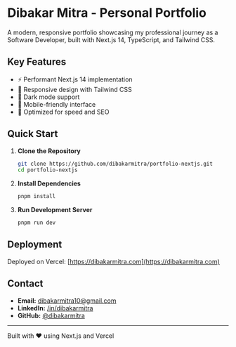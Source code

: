 # Dibakar Mitra - Personal Portfolio

A modern, responsive portfolio showcasing my professional journey as a Software Developer, built with Next.js 14, TypeScript, and Tailwind CSS.

## Key Features

- ⚡️ Performant Next.js 14 implementation
- 🎨 Responsive design with Tailwind CSS
- 🌙 Dark mode support
- 📱 Mobile-friendly interface
- 🚀 Optimized for speed and SEO

## Quick Start

1. **Clone the Repository**
   ```bash
   git clone https://github.com/dibakarmitra/portfolio-nextjs.git
   cd portfolio-nextjs
   ```

2. **Install Dependencies**
   ```bash
   pnpm install
   ```

3. **Run Development Server**
   ```bash
   pnpm run dev
   ```

## Deployment

Deployed on Vercel: [https://dibakarmitra.com](https://dibakarmitra.com)

## Contact

- **Email:** dibakarmitra10@gmail.com
- **LinkedIn:** [/in/dibakarmitra](https://linkedin.com/in/dibakarmitra)
- **GitHub:** [@dibakarmitra](https://github.com/dibakarmitra)

---

Built with ❤️ using Next.js and Vercel